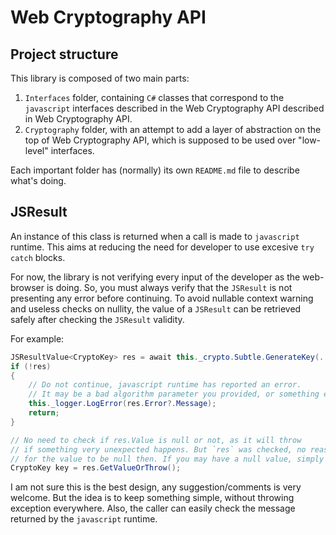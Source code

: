 ﻿# Web Cryptography API


## Project structure

This library is composed of two main parts:
1. `Interfaces` folder, containing `C#` classes that correspond to the `javascript` interfaces
described in the Web Cryptography API described in Web Cryptography API.
2. `Cryptography` folder, with an attempt to add a layer of abstraction on the top of
Web Cryptography API, which is supposed to be used over "low-level" interfaces.

Each important folder has (normally) its own `README.md` file to describe what's doing.


## JSResult

An instance of this class is returned when a call is made to `javascript` runtime.
This aims at reducing the need for developer to use excesive `try catch` blocks.

For now, the library is not verifying every input of the developer as the web-browser is doing.
So, you must always verify that the `JSResult` is not presenting any error before continuing.
To avoid nullable context warning and useless checks on nullity, the value of a `JSResult`
can be retrieved safely after checking the `JSResult` validity.

For example:

```csharp
JSResultValue<CryptoKey> res = await this._crypto.Subtle.GenerateKey(....);
if (!res)
{
    // Do not continue, javascript runtime has reported an error.
    // It may be a bad algorithm parameter you provided, or something else.
    this._logger.LogError(res.Error?.Message);
    return;
}

// No need to check if res.Value is null or not, as it will throw
// if something very unexpected happens. But `res` was checked, no reason
// for the value to be null then. If you may have a null value, simply access it.
CryptoKey key = res.GetValueOrThrow();
```

I am not sure this is the best design, any suggestion/comments is very welcome.
But the idea is to keep something simple, without throwing exception everywhere.
Also, the caller can easily check the message returned by the `javascript` runtime. 
